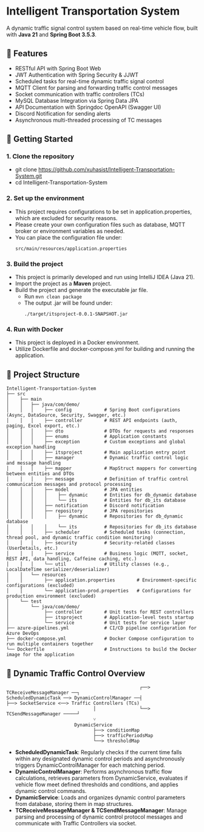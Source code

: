 # Intelligent Transportation System
A dynamic traffic signal control system based on real-time vehicle flow, built with **Java 21** and **Spring Boot 3.5.3**.


## 🧩 Features
- RESTful API with Spring Boot Web
- JWT Authentication with Spring Security & JJWT
- Scheduled tasks for real-time dynamic traffic signal control
- MQTT Client for parsing and forwarding traffic control messages
- Socket communication with traffic controllers (TCs)
- MySQL Database Integration via Spring Data JPA
- API Documentation with Springdoc OpenAPI (Swagger UI)
- Discord Notification for sending alerts
- Asynchronous multi-threaded processing of TC messages


## 🚀 Getting Started

### 1. Clone the repository
- git clone https://github.com/xuhasist/Intelligent-Transportation-System.git
- cd Intelligent-Transportation-System

### 2. Set up the environment
- This project requires configurations to be set in application.properties, which are excluded for security reasons.
- Please create your own configuration files such as database, MQTT broker or environment variables as needed.
- You can place the configuration file under:
  ```
  src/main/resources/application.properties
  ```

### 3. Build the project
- This project is primarily developed and run using IntelliJ IDEA (Java 21).
- Import the project as a **Maven** project.
- Build the project and generate the executable jar file.
  - Run ```mvn clean package```
  - The output .jar will be found under:
    ```
    ./target/itsproject-0.0.1-SNAPSHOT.jar
    ```

### 4. Run with Docker
- This project is deployed in a Docker environment.
- Utilize Dockerfile and docker-compose.yml for building and running the application.


## 📁 Project Structure

```
Intelligent-Transportation-System
├── src
│    ├── main
│    │   ├── java/com/demo/
│    │   │    ├── config            # Spring Boot configurations (Async, DataSource, Security, Swagger, etc.)
│    │   │    ├── controller        # REST API endpoints (auth, paging, Excel export, etc.)
│    │   │    ├── dto               # DTOs for requests and responses
│    │   │    ├── enums             # Application constants
│    │   │    ├── exception         # Custom exceptions and global exception handling
│    │   │    ├── itsproject        # Main application entry point
│    │   │    ├── manager           # Dynamic traffic control logic and message handling
│    │   │    ├── mapper            # MapStruct mappers for converting between entities and DTOs
│    │   │    ├── message           # Definition of traffic control communication messages and protocol processing
│    │   │    ├── model             # JPA entities
│    │   │    │    ├── dynamic      # Entities for db_dynamic database
│    │   │    │    └── its          # Entities for db_its database
│    │   │    ├── notification      # Discord notification
│    │   │    ├── repository        # JPA repositories
│    │   │    │    ├── dynamic      # Repositories for db_dynamic database
│    │   │    │    └── its          # Repositories for db_its database
│    │   │    ├── scheduler         # Scheduled tasks (connection, thread pool, and dynamic traffic condition monitoring)
│    │   │    ├── security          # Security-related classes (UserDetails, etc.) 
│    │   │    ├── service           # Business logic (MQTT, socket, REST API, data handling, Caffeine caching, etc.)
│    │   │    └── util              # Utility classes (e.g., LocalDateTime serializer/deserializer)
│    │   └── resources
│    │        ├── application.properties        # Environment-specific configurations (excluded)
│    │        └── application-prod.properties   # Configurations for production environment (excluded)        
│    └── test  
│        └── java/com/demo/
│             ├── controller        # Unit tests for REST controllers
│             ├── itsproject        # Application-level tests startup
│             └── service           # Unit tests for service layer
├── azure-pipelines.yml             # CI/CD pipeline configuration for Azure DevOps
├── docker-compose.yml              # Docker Compose configuration to run multiple containers together
└── Dockerfile                      # Instructions to build the Docker image for the application
```

## 🚦 Dynamic Traffic Control Overview

```
                                                 ┌──> TCReceiveMessageManager ──┐ 
ScheduledDynamicTask ──> DynamicControlManager ──┤                              ├──> SocketService <──> Traffic Controllers (TCs)
                                │                └──> TCSendMessageManager ─────┘ 
                                ˅
                         DynamicService
                                ├──> conditionMap
                                ├──> trafficPeriodsMap
                                └──> thresholdMap
```

- **ScheduledDynamicTask**: Regularly checks if the current time falls within any designated dynamic control periods and asynchronously triggers DynamicControlManager for each matching period.
- **DynamicControlManager**: Performs asynchronous traffic flow calculations, retrieves parameters from DynamicService, evaluates if vehicle flow meet defined thresholds and conditions, and applies dynamic control commands.
- **DynamicService**: Loads and organizes dynamic control parameters from database, storing them in map structures.
- **TCReceiveMessageManager & TCSendMessageManager**: Manage parsing and processing of dynamic control protocol messages and communicate with Traffic Controllers via socket.

